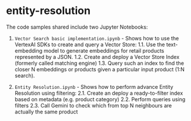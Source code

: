 # entity-resolution

The code samples shared include two Jupyter Notebooks:

1. `Vector Search basic implementation.ipynb` - Shows how to use the VertexAI SDKs to create and query a Vector Store:
1.1. Use the text-embedding model to generate embeddings for retail products represented by a JSON.
1.2. Create and deploy a Vector Store Index (formerly called matching engine)
1.3. Query such an index to find the closer N embeddings or products given a particular input product (1:N search).

2. `Entity Resolution.ipynb` - Shows how to perform advance Entity Resolution using filtering:
2.1. Create an deploy a ready-to-filter index based on metadata (e.g. product category)
2.2. Perform queries using filters
2.3. Call Gemini to check which from top N neighbours are actually the same product
